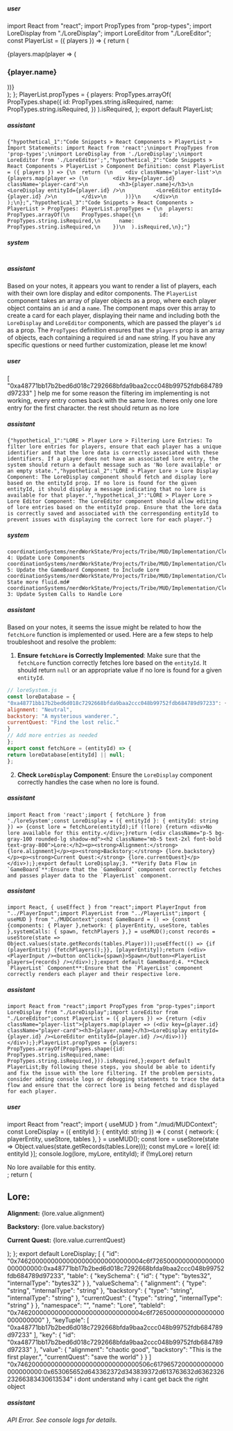 ##### user
import React from "react";
import PropTypes from "prop-types";
import LoreDisplay from "./LoreDisplay";
import LoreEditor from "./LoreEditor";
const PlayerList = ({ players }) => {
return (
<div className="player-list">
{players.map(player => (
<div key={player.id} className="player-card">
<h3>{player.name}</h3>
<LoreDisplay entityId={player.id} />
<LoreEditor entityId={player.id} />
</div>
))}
</div>
);
};
PlayerList.propTypes = {
players: PropTypes.arrayOf(
PropTypes.shape({
id: PropTypes.string.isRequired,
name: PropTypes.string.isRequired,
})
).isRequired,
};
export default PlayerList;

##### assistant
```lookup
{"hypothetical_1":"Code Snippets > React Components > PlayerList > Import Statements: import React from 'react';\nimport PropTypes from 'prop-types';\nimport LoreDisplay from './LoreDisplay';\nimport LoreEditor from './LoreEditor';","hypothetical_2":"Code Snippets > React Components > PlayerList > Component Definition: const PlayerList = ({ players }) => {\n  return (\n    <div className='player-list'>\n      {players.map(player => (\n        <div key={player.id} className='player-card'>\n          <h3>{player.name}</h3>\n          <LoreDisplay entityId={player.id} />\n          <LoreEditor entityId={player.id} />\n        </div>\n      ))}\n    </div>\n  );\n};","hypothetical_3":"Code Snippets > React Components > PlayerList > PropTypes: PlayerList.propTypes = {\n  players: PropTypes.arrayOf(\n    PropTypes.shape({\n      id: PropTypes.string.isRequired,\n      name: PropTypes.string.isRequired,\n    })\n  ).isRequired,\n};"}
```

##### system
```sc-context
```

##### assistant
Based on your notes, it appears you want to render a list of players, each with their own lore display and editor components. The `PlayerList` component takes an array of player objects as a prop, where each player object contains an `id` and a `name`. The component maps over this array to create a card for each player, displaying their name and including both the `LoreDisplay` and `LoreEditor` components, which are passed the player's `id` as a prop.
The `PropTypes` definition ensures that the `players` prop is an array of objects, each containing a required `id` and `name` string.
If you have any specific questions or need further customization, please let me know!

##### user
[
"0xa48771bb17b2bed6d018c7292668bfda9baa2ccc048b99752fdb684789d97233"
]
help me for some reason the filtering im implementing is not working, every entry comes back with the same lore. theres only one lore entry for the first character. the rest should return as no lore

##### assistant
```lookup
{"hypothetical_1":"LORE > Player Lore > Filtering Lore Entries: To filter lore entries for players, ensure that each player has a unique identifier and that the lore data is correctly associated with these identifiers. If a player does not have an associated lore entry, the system should return a default message such as 'No lore available' or an empty state.","hypothetical_2":"LORE > Player Lore > Lore Display Component: The LoreDisplay component should fetch and display lore based on the entityId prop. If no lore is found for the given entityId, it should display a message indicating that no lore is available for that player.","hypothetical_3":"LORE > Player Lore > Lore Editor Component: The LoreEditor component should allow editing of lore entries based on the entityId prop. Ensure that the lore data is correctly saved and associated with the corresponding entityId to prevent issues with displaying the correct lore for each player."}
```

##### system
```sc-context
coordinationSystems/nerdWorkState/Projects/Tribe/MUD/Implementation/Clean/LoreSystem.md#Step 4: Update Lore Components
coordinationSystems/nerdWorkState/Projects/Tribe/MUD/Implementation/Clean/LoreSystem.md#Step 5: Update the GameBoard Component to Include Lore
coordinationSystems/nerdWorkState/Projects/Tribe/MUD/Implementation/Clean/Make State more fluid.md#
coordinationSystems/nerdWorkState/Projects/Tribe/MUD/Implementation/Clean/LoreSystem.md#Step 3: Update System Calls to Handle Lore
```

##### assistant
Based on your notes, it seems the issue might be related to how the `fetchLore` function is implemented or used. Here are a few steps to help troubleshoot and resolve the problem:
1. **Ensure `fetchLore` is Correctly Implemented**:
Make sure that the `fetchLore` function correctly fetches lore based on the `entityId`. It should return `null` or an appropriate value if no lore is found for a given `entityId`.
```javascript
// loreSystem.js
const loreDatabase = {
"0xa48771bb17b2bed6d018c7292668bfda9baa2ccc048b99752fdb684789d97233": {
alignment: "Neutral",
backstory: "A mysterious wanderer.",
currentQuest: "Find the lost relic."
}
// Add more entries as needed
};
export const fetchLore = (entityId) => {
return loreDatabase[entityId] || null;
};
```
2. **Check `LoreDisplay` Component**:
Ensure the `LoreDisplay` component correctly handles the case when no lore is found.

##### assistant
```tsx
import React from 'react';import { fetchLore } from './loreSystem';const LoreDisplay = ({ entityId }: { entityId: string }) => {const lore = fetchLore(entityId);if (!lore) {return <div>No lore available for this entity.</div>;}return (<div className="p-5 bg-gray-100 rounded-lg shadow-md"><h2 className="mb-5 text-2xl font-bold text-gray-800">Lore:</h2><p><strong>Alignment:</strong> {lore.alignment}</p><p><strong>Backstory:</strong> {lore.backstory}</p><p><strong>Current Quest:</strong> {lore.currentQuest}</p></div>);};export default LoreDisplay;3. **Verify Data Flow in `GameBoard`**:Ensure that the `GameBoard` component correctly fetches and passes player data to the `PlayerList` component.
```

##### assistant
```tsx
import React, { useEffect } from "react";import PlayerInput from "../PlayerInput";import PlayerList from "../PlayerList";import { useMUD } from "./MUDContext";const GameBoard = () => {const {components: { Player },network: { playerEntity, useStore, tables },systemCalls: { spawn, fetchPlayers },} = useMUD();const records = useStore(state => Object.values(state.getRecords(tables.Player)));useEffect(() => {if (playerEntity) {fetchPlayers();}}, [playerEntity]);return (<div><PlayerInput /><button onClick={spawn}>Spawn</button><PlayerList players={records} /></div>);};export default GameBoard;4. **Check `PlayerList` Component**:Ensure that the `PlayerList` component correctly renders each player and their respective lore.
```

##### assistant
```tsx
import React from "react";import PropTypes from "prop-types";import LoreDisplay from "./LoreDisplay";import LoreEditor from "./LoreEditor";const PlayerList = ({ players }) => {return (<div className="player-list">{players.map(player => (<div key={player.id} className="player-card"><h3>{player.name}</h3><LoreDisplay entityId={player.id} /><LoreEditor entityId={player.id} /></div>))}</div>);};PlayerList.propTypes = {players: PropTypes.arrayOf(PropTypes.shape({id: PropTypes.string.isRequired,name: PropTypes.string.isRequired,})).isRequired,};export default PlayerList;By following these steps, you should be able to identify and fix the issue with the lore filtering. If the problem persists, consider adding console logs or debugging statements to trace the data flow and ensure that the correct lore is being fetched and displayed for each player.
```

##### user
import React from "react";
import { useMUD } from "./mud/MUDContext";
const LoreDisplay = ({ entityId }: { entityId: string }) => {
const {
network: { playerEntity, useStore, tables },
} = useMUD();
const lore = useStore(state => Object.values(state.getRecords(tables.Lore)));
const myLore = lore[{ id: entityId }];
console.log(lore, myLore, entityId);
if (!myLore) return <div>No lore available for this entity.</div>;
return (
<div className="p-5 bg-gray-100 rounded-lg shadow-md">
<h2 className="mb-5 text-2xl font-bold text-gray-800">Lore:</h2>
<p>
<strong>Alignment:</strong> {lore.value.alignment}
</p>
<p>
<strong>Backstory:</strong> {lore.value.backstory}
</p>
<p>
<strong>Current Quest:</strong> {lore.value.currentQuest}
</p>
</div>
);
};
export default LoreDisplay;
[
{
"id": "0x746200000000000000000000000000004c6f7265000000000000000000000000:0xa48771bb17b2bed6d018c7292668bfda9baa2ccc048b99752fdb684789d97233",
"table": {
"keySchema": {
"id": {
"type": "bytes32",
"internalType": "bytes32"
}
},
"valueSchema": {
"alignment": {
"type": "string",
"internalType": "string"
},
"backstory": {
"type": "string",
"internalType": "string"
},
"currentQuest": {
"type": "string",
"internalType": "string"
}
},
"namespace": "",
"name": "Lore",
"tableId": "0x746200000000000000000000000000004c6f7265000000000000000000000000"
},
"keyTuple": [
"0xa48771bb17b2bed6d018c7292668bfda9baa2ccc048b99752fdb684789d97233"
],
"key": {
"id": "0xa48771bb17b2bed6d018c7292668bfda9baa2ccc048b99752fdb684789d97233"
},
"value": {
"alignment": "chaotic good",
"backstory": "This is the first player.",
"currentQuest": "save the world"
}
}
]
"0x74620000000000000000000000000000506c6179657200000000000000000000:0x653065652d643362372d343839372d613763632d636232623266383430613534"
i dont understand why i cant get back the right object

##### assistant
*API Error. See console logs for details.*